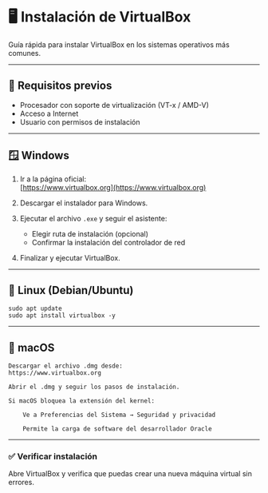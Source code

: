 # 🖥️ Instalación de VirtualBox

Guía rápida para instalar VirtualBox en los sistemas operativos más comunes.

---

## 🔹 Requisitos previos

- Procesador con soporte de virtualización (VT-x / AMD-V)
- Acceso a Internet
- Usuario con permisos de instalación

---

## 🪟 Windows

1. Ir a la página oficial:  
   [https://www.virtualbox.org](https://www.virtualbox.org)

2. Descargar el instalador para Windows.

3. Ejecutar el archivo `.exe` y seguir el asistente:
   - Elegir ruta de instalación (opcional)
   - Confirmar la instalación del controlador de red

4. Finalizar y ejecutar VirtualBox.

---

## 🐧 Linux (Debian/Ubuntu)

```
sudo apt update
sudo apt install virtualbox -y
```
---

## 🍎 macOS

    Descargar el archivo .dmg desde:
    https://www.virtualbox.org

    Abrir el .dmg y seguir los pasos de instalación.

    Si macOS bloquea la extensión del kernel:

        Ve a Preferencias del Sistema → Seguridad y privacidad

        Permite la carga de software del desarrollador Oracle
---
### ✅ Verificar instalación
Abre VirtualBox y verifica que puedas crear una nueva máquina virtual sin errores.


